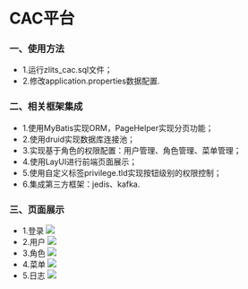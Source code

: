 # CAC平台
### 一、使用方法
* 1.运行zlits_cac.sql文件；
* 2.修改application.properties数据配置.

### 二、相关框架集成
* 1.使用MyBatis实现ORM，PageHelper实现分页功能；
* 2.使用druid实现数据库连接池；
* 3.实现基于角色的权限配置：用户管理、角色管理、菜单管理；
* 4.使用LayUI进行前端页面展示；
* 5.使用自定义标签privilege.tld实现按钮级别的权限控制；
* 6.集成第三方框架：jedis、kafka.

### 三、页面展示
* 1.登录
<img src="https://raw.githubusercontent.com/o99o/CAC_SpringBoot/master/src/main/resources/static/readme/1.login.png"></img>
* 2.用户
<img src="https://raw.githubusercontent.com/o99o/CAC_SpringBoot/master/src/main/resources/static/readme/2.user.png"></img>
* 3.角色
<img src="https://raw.githubusercontent.com/o99o/CAC_SpringBoot/master/src/main/resources/static/readme/3.role.png"></img>
* 4.菜单
<img src="https://raw.githubusercontent.com/o99o/CAC_SpringBoot/master/src/main/resources/static/readme/4.menu.png"></img>
* 5.日志
<img src="https://raw.githubusercontent.com/o99o/CAC_SpringBoot/master/src/main/resources/static/readme//5.log.png"></img>
